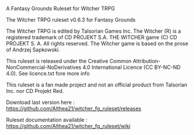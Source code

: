 A Fantasy Grounds Ruleset for Witcher TRPG

The Witcher TRPG ruleset v0.6.3 for Fantasy Grounds

The Witcher TRPG is edited by Talsorian Games Inc.
The Witcher (R) is a registered trademark of CD PROJEKT S.A. THE WITCHER game (C) CD PROJEKT S. A. All rights reserved.
The Witcher game is based on the prose of Andrzej Sapkowski.

This ruleset is released under the Creative Common Attribution-NonCommercial-NoDerivatives 4.0 International Licence (CC BY-NC-ND 4.0).
See licence.txt fore more info

This ruleset is a fan made project and not an official product from Talsorian Inc. nor CD Projekt Red.

Download last version here : https://github.com/Althea21/witcher_fg_ruleset/releases

Ruleset documentation available : https://github.com/Althea21/witcher_fg_ruleset/wiki
